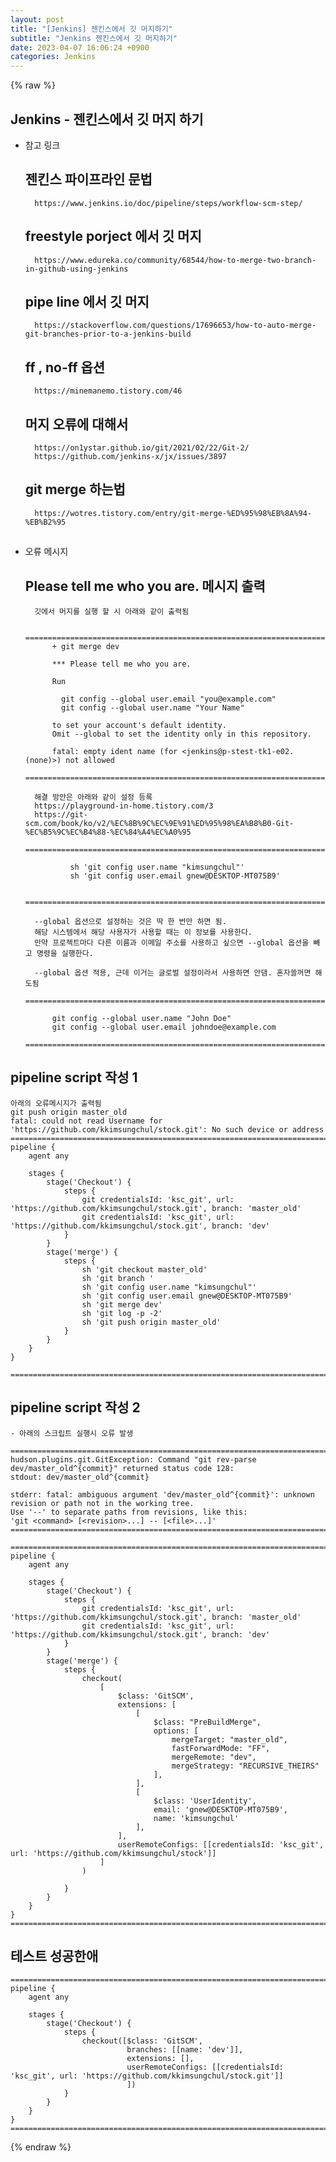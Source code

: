 ```yaml
---  
layout: post  
title: "[Jenkins] 젠킨스에서 깃 머지하기"  
subtitle: "Jenkins 젠킨스에서 깃 머지하기"  
date: 2023-04-07 16:06:24 +0900  
categories: Jenkins  
---  
```

{% raw %}  
## Jenkins - 젠킨스에서 깃 머지 하기  
  
- 참고 링크  
	## 젠킨스 파이프라인 문법  
		https://www.jenkins.io/doc/pipeline/steps/workflow-scm-step/  
  
	## freestyle porject 에서 깃 머지  
		https://www.edureka.co/community/68544/how-to-merge-two-branch-in-github-using-jenkins  
  
	## pipe line 에서 깃 머지  
		https://stackoverflow.com/questions/17696653/how-to-auto-merge-git-branches-prior-to-a-jenkins-build  
  
	## ff , no-ff 옵션  
		https://minemanemo.tistory.com/46  
  
	## 머지 오류에 대해서  
		https://on1ystar.github.io/git/2021/02/22/Git-2/  
		https://github.com/jenkins-x/jx/issues/3897  
  
	## git merge 하는법  
		https://wotres.tistory.com/entry/git-merge-%ED%95%98%EB%8A%94-%EB%B2%95  
  
	##  
  
- 오류 메시지  
  
	## Please tell me who you are. 메시지 출력  
  
		깃에서 머지를 실행 할 시 아래와 같이 출력됨  
  
			====================================================================================================  
			+ git merge dev  
  
			*** Please tell me who you are.  
  
			Run  
  
			  git config --global user.email "you@example.com"  
			  git config --global user.name "Your Name"  
  
			to set your account's default identity.  
			Omit --global to set the identity only in this repository.  
  
			fatal: empty ident name (for <jenkins@p-stest-tk1-e02.(none)>) not allowed  
			====================================================================================================  
  
		해결 방안은 아래와 같이 설정 등록  
		https://playground-in-home.tistory.com/3  
		https://git-scm.com/book/ko/v2/%EC%8B%9C%EC%9E%91%ED%95%98%EA%B8%B0-Git-%EC%B5%9C%EC%B4%88-%EC%84%A4%EC%A0%95  
			====================================================================================================  
  
				sh 'git config user.name "kimsungchul"'  
				sh 'git config user.email gnew@DESKTOP-MT075B9'  
  
			====================================================================================================  
  
		--global 옵션으로 설정하는 것은 딱 한 번만 하면 됨.  
		해당 시스템에서 해당 사용자가 사용할 때는 이 정보를 사용한다.  
		만약 프로젝트마다 다른 이름과 이메일 주소를 사용하고 싶으면 --global 옵션을 빼고 명령을 실행한다.  
  
		--global 옵션 적용, 근데 이거는 글로벌 설정이라서 사용하면 안댐. 혼자쓸꺼면 해도됨  
			====================================================================================================  
  
			git config --global user.name "John Doe"  
			git config --global user.email johndoe@example.com  
			====================================================================================================  
  
## pipeline script 작성 1  
	아래의 오류메시지가 출력됨  
	git push origin master_old  
	fatal: could not read Username for 'https://github.com/kkimsungchul/stock.git': No such device or address  
	====================================================================================================  
	pipeline {  
		agent any  
  
		stages {  
			stage('Checkout') {  
				steps {  
					git credentialsId: 'ksc_git', url: 'https://github.com/kkimsungchul/stock.git', branch: 'master_old'  
					git credentialsId: 'ksc_git', url: 'https://github.com/kkimsungchul/stock.git', branch: 'dev'  
				}  
			}  
			stage('merge') {  
				steps {  
					sh 'git checkout master_old'  
					sh 'git branch '  
					sh 'git config user.name "kimsungchul"'  
					sh 'git config user.email gnew@DESKTOP-MT075B9'  
					sh 'git merge dev'  
					sh 'git log -p -2'  
					sh 'git push origin master_old'  
				}  
			}  
		}  
	}  
  
	====================================================================================================  
  
## pipeline script 작성 2  
  
	- 아래의 스크립트 실행시 오류 발생  
  
	====================================================================================================  
	hudson.plugins.git.GitException: Command "git rev-parse dev/master_old^{commit}" returned status code 128:  
	stdout: dev/master_old^{commit}  
  
	stderr: fatal: ambiguous argument 'dev/master_old^{commit}': unknown revision or path not in the working tree.  
	Use '--' to separate paths from revisions, like this:  
	'git <command> [<revision>...] -- [<file>...]'  
	====================================================================================================  
  
	====================================================================================================  
	pipeline {  
		agent any  
  
		stages {  
			stage('Checkout') {  
				steps {  
					git credentialsId: 'ksc_git', url: 'https://github.com/kkimsungchul/stock.git', branch: 'master_old'  
					git credentialsId: 'ksc_git', url: 'https://github.com/kkimsungchul/stock.git', branch: 'dev'  
				}  
			}  
			stage('merge') {  
				steps {  
					checkout(  
						[  
							$class: 'GitSCM',  
							extensions: [  
								[  
									$class: "PreBuildMerge",  
									options: [  
										mergeTarget: "master_old",  
										fastForwardMode: "FF",  
										mergeRemote: "dev",  
										mergeStrategy: "RECURSIVE_THEIRS"  
									],  
								],  
								[  
									$class: 'UserIdentity',  
									email: 'gnew@DESKTOP-MT075B9',  
									name: 'kimsungchul'  
								],  
							],  
							userRemoteConfigs: [[credentialsId: 'ksc_git', url: 'https://github.com/kkimsungchul/stock']]  
						]  
					)  
  
				}  
			}  
		}  
	}  
	====================================================================================================  
  
## 테스트 성공한애  
  
	====================================================================================================  
	pipeline {  
		agent any  
  
		stages {  
			stage('Checkout') {  
				steps {  
					checkout([$class: 'GitSCM',  
							  branches: [[name: 'dev']],  
							  extensions: [],  
							  userRemoteConfigs: [[credentialsId: 'ksc_git', url: 'https://github.com/kkimsungchul/stock.git']]  
							  ])  
				}  
			}  
		}  
	}  
	====================================================================================================  
{% endraw %}